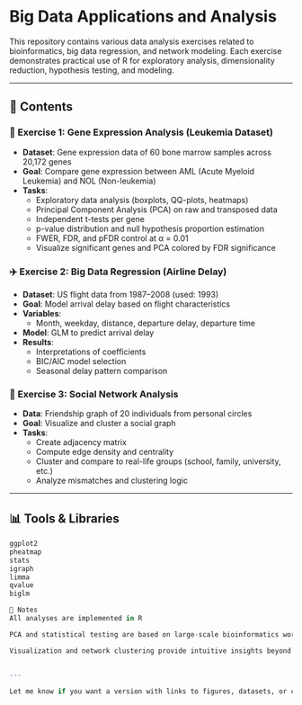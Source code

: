 # Big Data Applications and Analysis

This repository contains various data analysis exercises related to bioinformatics, big data regression, and network modeling. Each exercise demonstrates practical use of R for exploratory analysis, dimensionality reduction, hypothesis testing, and modeling.

---

## 📁 Contents

### 🧬 Exercise 1: Gene Expression Analysis (Leukemia Dataset)
- **Dataset**: Gene expression data of 60 bone marrow samples across 20,172 genes
- **Goal**: Compare gene expression between AML (Acute Myeloid Leukemia) and NOL (Non-leukemia)
- **Tasks**:
  - Exploratory data analysis (boxplots, QQ-plots, heatmaps)
  - Principal Component Analysis (PCA) on raw and transposed data
  - Independent t-tests per gene
  - p-value distribution and null hypothesis proportion estimation
  - FWER, FDR, and pFDR control at α = 0.01
  - Visualize significant genes and PCA colored by FDR significance

### ✈️ Exercise 2: Big Data Regression (Airline Delay)
- **Dataset**: US flight data from 1987–2008 (used: 1993)
- **Goal**: Model arrival delay based on flight characteristics
- **Variables**:
  - Month, weekday, distance, departure delay, departure time
- **Model**: GLM to predict arrival delay
- **Results**:
  - Interpretations of coefficients
  - BIC/AIC model selection
  - Seasonal delay pattern comparison

### 👥 Exercise 3: Social Network Analysis
- **Data**: Friendship graph of 20 individuals from personal circles
- **Goal**: Visualize and cluster a social graph
- **Tasks**:
  - Create adjacency matrix
  - Compute edge density and centrality
  - Cluster and compare to real-life groups (school, family, university, etc.)
  - Analyze mismatches and clustering logic

---

## 📊 Tools & Libraries

```r
ggplot2
pheatmap
stats
igraph
limma
qvalue
biglm

📌 Notes
All analyses are implemented in R

PCA and statistical testing are based on large-scale bioinformatics workflows

Visualization and network clustering provide intuitive insights beyond numerical output


---

Let me know if you want a version with links to figures, datasets, or code files, or if you’d like this wrapped up as a downloadable `README.md`.

